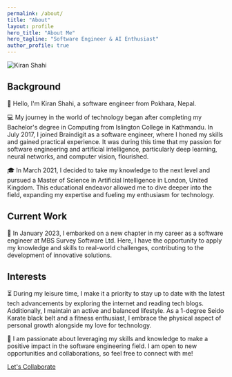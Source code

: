 ```yaml
---
permalink: /about/
title: "About"
layout: profile
hero_title: "About Me"
hero_tagline: "Software Engineer & AI Enthusiast"
author_profile: true
---
```


<img src="{{ '/assets/images/bio-photo.jpg' | relative_url }}" alt="Kiran Shahi" class="bio-photo" />

<section id="background">
<h2>Background</h2>
<p>👋 Hello, I'm Kiran Shahi, a software engineer from Pokhara, Nepal.</p>
<p>💻 My journey in the world of technology began after completing my Bachelor's degree in Computing from Islington College in Kathmandu. In July 2017, I joined Braindigit as a software engineer, where I honed my skills and gained practical experience. It was during this time that my passion for software engineering and artificial intelligence, particularly deep learning, neural networks, and computer vision, flourished.</p>
<p>🎓 In March 2021, I decided to take my knowledge to the next level and pursued a Master of Science in Artificial Intelligence in London, United Kingdom. This educational endeavor allowed me to dive deeper into the field, expanding my expertise and fueling my enthusiasm for technology.</p>
</section>

<section id="current-work">
<h2>Current Work</h2>
<p>💼 In January 2023, I embarked on a new chapter in my career as a software engineer at MBS Survey Software Ltd. Here, I have the opportunity to apply my knowledge and skills to real-world challenges, contributing to the development of innovative solutions.</p>
</section>

<section id="interests">
<h2>Interests</h2>
<p>⏳ During my leisure time, I make it a priority to stay up to date with the latest tech advancements by exploring the internet and reading tech blogs. Additionally, I maintain an active and balanced lifestyle. As a 1-degree Seido Karate black belt and a fitness enthusiast, I embrace the physical aspect of personal growth alongside my love for technology.</p>
<p>🌟 I am passionate about leveraging my skills and knowledge to make a positive impact in the software engineering field. I am open to new opportunities and collaborations, so feel free to connect with me!</p>
</section>

<a href="/contact/" class="btn btn--primary btn--large">Let's Collaborate</a>
